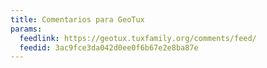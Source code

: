 ```yaml
---
title: Comentarios para GeoTux
params:
  feedlink: https://geotux.tuxfamily.org/comments/feed/
  feedid: 3ac9fce3da042d0ee0f6b67e2e8ba87e
---
```

